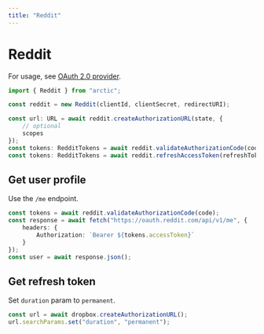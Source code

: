 ```yaml
---
title: "Reddit"
---
```


# Reddit

For usage, see [OAuth 2.0 provider](/guides/oauth2).

```ts
import { Reddit } from "arctic";

const reddit = new Reddit(clientId, clientSecret, redirectURI);
```

```ts
const url: URL = await reddit.createAuthorizationURL(state, {
	// optional
	scopes
});
const tokens: RedditTokens = await reddit.validateAuthorizationCode(code);
const tokens: RedditTokens = await reddit.refreshAccessToken(refreshToken);
```

## Get user profile

Use the `/me` endpoint.

```ts
const tokens = await reddit.validateAuthorizationCode(code);
const response = await fetch("https://oauth.reddit.com/api/v1/me", {
	headers: {
		Authorization: `Bearer ${tokens.accessToken}`
	}
});
const user = await response.json();
```

## Get refresh token

Set `duration` param to `permanent`.

```ts
const url = await dropbox.createAuthorizationURL();
url.searchParams.set("duration", "permanent");
```
